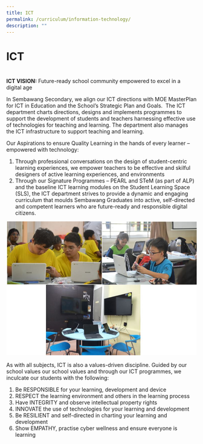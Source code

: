 ```yaml
---
title: ICT
permalink: /curriculum/information-technology/
description: ""
---
```

# ICT
# 
**ICT VISION:** Future-ready school community empowered to excel in a digital age

In Sembawang Secondary, we align our ICT directions with MOE MasterPlan for ICT in Education and the School’s Strategic Plan and Goals.  The ICT department charts directions, designs and implements programmes to support the development of students and teachers harnessing effective use of technologies for teaching and learning. The department also manages the ICT infrastructure to support teaching and learning.

Our Aspirations to ensure Quality Learning in the hands of every learner – empowered with technology:

1.  Through professional conversations on the design of student-centric learning experiences, we empower teachers to be effective and skilful designers of active learning experiences, and environments
2.  Through our Signature Programmes – PEARL and STeM (as part of ALP) and the baseline ICT learning modules on the Student Learning Space (SLS), the ICT department strives to provide a dynamic and engaging curriculum that moulds Sembawang Graduates into active, self-directed and competent learners who are future-ready and responsible digital citizens.

![](/images/IT1.jpeg)

As with all subjects, ICT is also a values-driven discipline. Guided by our school values our school values and through our ICT programmes, we inculcate our students with the following: 

1.  Be RESPONSIBLE for your learning, development and device
2.  RESPECT the learning environment and others in the learning process
3.  Have INTEGRITY and observe intellectual property rights 
4.  INNOVATE the use of technologies for your learning and development
5.  Be RESILIENT and self-directed in charting your learning and development 
6.  Show EMPATHY, practise cyber wellness and ensure everyone is learning